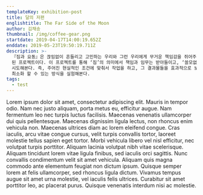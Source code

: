 ```yaml
---
templateKey: exhibition-post
title: 달의 저편
englishtitle: The Far Side of the Moon
author: 김채송
thumbnail: /img/coffee-gear.png
startdate: 2019-04-17T14:00:19.652Z
enddate: 2019-05-23T19:50:19.711Z
description: >-
  『짐과 요동』은 끊임없이 흔들리고 고민하는 우리와 그런 우리에게 무거운 책임감을 쥐어주며 자리하고 있는 작품과의 관계를 생각해보고자 기획하게
  된 프로젝트이다. 이 프로젝트를 통해 ‘짐’의 의미에서 책임과 임무는 받아들이고, ‘쓸모없이 자리 차지를 한다’는 부정적인 의미의 보완을
  시도해본다. 즉, 주어진 현실적인 조건에 맞춰서 작업을 하고, 그 결과물들을 효과적으로 보이게 하면서도 작업실로 돌아왔을 때에는 공간 사용을
  최소화 할 수 있는 방식을 실험해본다. 
tags:
  - test
---
```

Lorem ipsum dolor sit amet, consectetur adipiscing elit. Mauris in tempor odio. Nam nec justo aliquam, porta metus eu, efficitur augue. Nam fermentum leo nec turpis luctus facilisis. Maecenas venenatis ullamcorper dui quis pellentesque. Maecenas dignissim ligula lectus, non rhoncus enim vehicula non. Maecenas ultrices diam ac lorem eleifend congue. Cras iaculis, arcu vitae congue cursus, velit turpis convallis tortor, laoreet molestie tellus sapien eget tortor. Morbi vehicula libero vel nisl efficitur, nec volutpat turpis porttitor. Aliquam lacinia volutpat nibh vitae scelerisque. Aliquam tincidunt lorem vitae ligula finibus, sed iaculis orci sagittis. Nunc convallis condimentum velit sit amet vehicula. Aliquam quis magna commodo ante elementum feugiat non dictum ipsum. Quisque semper lorem at felis ullamcorper, sed rhoncus ligula dictum. Vivamus tempus augue sit amet urna molestie, vel iaculis felis ultrices. Curabitur sit amet porttitor leo, ac placerat purus. Quisque venenatis interdum nisi ac molestie.